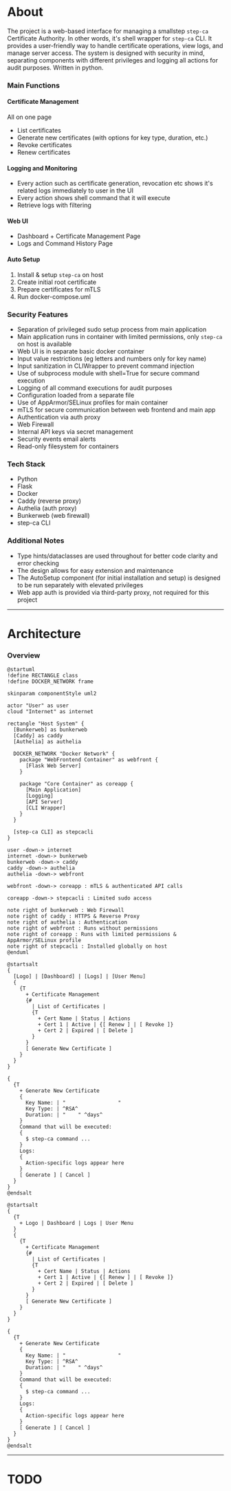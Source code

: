 # About
The project is a web-based interface for managing a smallstep `step-ca` Certificate Authority.
In other words, it's shell wrapper for `step-ca` CLI.
It provides a user-friendly way to handle certificate operations, view logs, and manage server access.
The system is designed with security in mind, separating components with different privileges and logging all actions
for audit purposes. Written in python.

### Main Functions

#### Certificate Management
All on one page
- List certificates
- Generate new certificates (with options for key type, duration, etc.)
- Revoke certificates
- Renew certificates

#### Logging and Monitoring
- Every action such as certificate generation, revocation etc shows it's related logs immediately to user in the UI
- Every action shows shell command that it will execute
- Retrieve logs with filtering

#### Web UI
- Dashboard + Certificate Management Page
- Logs and Command History Page

#### Auto Setup
1. Install & setup `step-ca` on host
2. Create initial root certificate
3. Prepare certificates for mTLS
4. Run docker-compose.uml

### Security Features
- Separation of privileged sudo setup process from main application
- Main application runs in container with limited permissions, only `step-ca` on host is available
- Web UI is in separate basic docker container
- Input value restrictions (eg letters and numbers only for key name)
- Input sanitization in CLIWrapper to prevent command injection
- Use of subprocess module with shell=True for secure command execution
- Logging of all command executions for audit purposes
- Configuration loaded from a separate file
- Use of AppArmor/SELinux profiles for main container
- mTLS for secure communication between web frontend and main app
- Authentication via auth proxy
- Web Firewall
- Internal API keys via secret management
- Security events email alerts
- Read-only filesystem for containers

### Tech Stack
- Python
- Flask
- Docker
- Caddy (reverse proxy)
- Authelia (auth proxy)
- Bunkerweb (web firewall)
- step-ca CLI

### Additional Notes
- Type hints/dataclasses are used throughout for better code clarity and error checking
- The design allows for easy extension and maintenance
- The AutoSetup component (for initial installation and setup) is designed to be run separately with elevated privileges
- Web app auth is provided via third-party proxy, not required for this project

---
# Architecture

### Overview
```puml
@startuml
!define RECTANGLE class
!define DOCKER_NETWORK frame

skinparam componentStyle uml2

actor "User" as user
cloud "Internet" as internet

rectangle "Host System" {
  [Bunkerweb] as bunkerweb
  [Caddy] as caddy
  [Authelia] as authelia
  
  DOCKER_NETWORK "Docker Network" {
    package "WebFrontend Container" as webfront {
      [Flask Web Server]
    }
    
    package "Core Container" as coreapp {
      [Main Application]
      [Logging]
      [API Server]
      [CLI Wrapper]
    }
  }
  
  [step-ca CLI] as stepcacli
}

user -down-> internet
internet -down-> bunkerweb
bunkerweb -down-> caddy
caddy -down-> authelia
authelia -down-> webfront

webfront -down-> coreapp : mTLS & authenticated API calls

coreapp -down-> stepcacli : Limited sudo access

note right of bunkerweb : Web Firewall
note right of caddy : HTTPS & Reverse Proxy
note right of authelia : Authentication
note right of webfront : Runs without permissions
note right of coreapp : Runs with limited permissions & AppArmor/SELinux profile
note right of stepcacli : Installed globally on host
@enduml
```

```puml
@startsalt
{
  [Logo] | [Dashboard] | [Logs] | [User Menu] 
  {
    {T
      + Certificate Management
      {#
        | List of Certificates |
        {T
          + Cert Name | Status | Actions
          + Cert 1 | Active | {[ Renew ] | [ Revoke ]}
          + Cert 2 | Expired | [ Delete ]
        }
      }
      [ Generate New Certificate ]
    }
  }
}

{
  {T
    + Generate New Certificate
    {
      Key Name: | "                 "
      Key Type: | ^RSA^
      Duration: | "    " ^days^
    }
    Command that will be executed:
    {
      $ step-ca command ...
    }
    Logs:
    {
      Action-specific logs appear here
    }
    [ Generate ] [ Cancel ]
  }
}
@endsalt
```

```puml
@startsalt
{
  {T
    + Logo | Dashboard | Logs | User Menu
  }
  {
    {T
      + Certificate Management
      {#
        | List of Certificates |
        {T
          + Cert Name | Status | Actions
          + Cert 1 | Active | {[ Renew ] | [ Revoke ]}
          + Cert 2 | Expired | [ Delete ]
        }
      }
      [ Generate New Certificate ]
    }
  }
}

{
  {T
    + Generate New Certificate
    {
      Key Name: | "                 "
      Key Type: | ^RSA^
      Duration: | "    " ^days^
    }
    Command that will be executed:
    {
      $ step-ca command ...
    }
    Logs:
    {
      Action-specific logs appear here
    }
    [ Generate ] [ Cancel ]
  }
}
@endsalt
```

---
# TODO